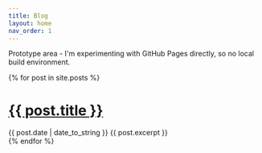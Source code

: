 ```yaml
---
title: Blog
layout: home
nav_order: 1
---
```


Prototype area - I'm experimenting with GitHub Pages directly, so no local build environment.

{% for post in site.posts %}
  <div class=“post”>
    <h1 class=“post-title”>
      <a href=“{{ post.url | absolute_url }}”>
        {{ post.title }}
      </a>
    </h1>
    <span class=“post-date”>{{ post.date | date_to_string }}</span>
    {{ post.excerpt }}
  </div> 
{% endfor %}